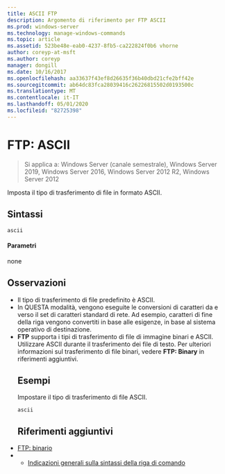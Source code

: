 ```yaml
---
title: ASCII FTP
description: Argomento di riferimento per FTP ASCII
ms.prod: windows-server
ms.technology: manage-windows-commands
ms.topic: article
ms.assetid: 523be48e-eab0-4237-8fb5-ca222824f0b6 vhorne
author: coreyp-at-msft
ms.author: coreyp
manager: dongill
ms.date: 10/16/2017
ms.openlocfilehash: aa33637f43ef8d26635f36b40dbd21cfe2bff42e
ms.sourcegitcommit: ab64dc83fca28039416c26226815502d0193500c
ms.translationtype: MT
ms.contentlocale: it-IT
ms.lasthandoff: 05/01/2020
ms.locfileid: "82725398"
---
```

# <a name="ftp-ascii"></a>FTP: ASCII

> Si applica a: Windows Server (canale semestrale), Windows Server 2019, Windows Server 2016, Windows Server 2012 R2, Windows Server 2012

Imposta il tipo di trasferimento di file in formato ASCII.   
## <a name="syntax"></a>Sintassi  
```  
ascii  
```  
#### <a name="parameters"></a>Parametri  
none  
## <a name="remarks"></a>Osservazioni  
- Il tipo di trasferimento di file predefinito è ASCII.  
- In QUESTA modalità, vengono eseguite le conversioni di caratteri da e verso il set di caratteri standard di rete. Ad esempio, caratteri di fine della riga vengono convertiti in base alle esigenze, in base al sistema operativo di destinazione.  
- **FTP** supporta i tipi di trasferimento di file di immagine binari e ASCII. Utilizzare ASCII durante il trasferimento dei file di testo. Per ulteriori informazioni sul trasferimento di file binari, vedere **FTP: Binary** in riferimenti aggiuntivi.  
  ## <a name="examples"></a>Esempi  
  Impostare il tipo di trasferimento di file ASCII.  
  ```  
  ascii  
  ```  
  ## <a name="additional-references"></a>Riferimenti aggiuntivi  
- [FTP: binario](ftp-binary.md)  
- - [Indicazioni generali sulla sintassi della riga di comando](command-line-syntax-key.md)  
